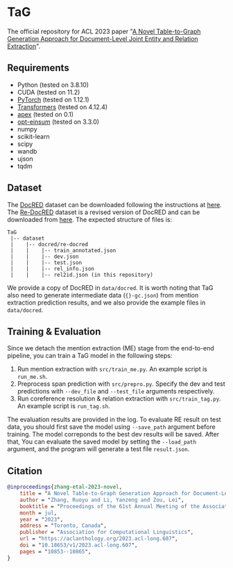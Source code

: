 # TaG
The official repository for ACL 2023 paper "[A Novel Table-to-Graph Generation Approach for Document-Level Joint Entity and Relation Extraction](https://aclanthology.org/2023.acl-long.607)".

## Requirements

* Python (tested on 3.8.10)
* CUDA (tested on 11.2)
* [PyTorch](http://pytorch.org/) (tested on 1.12.1)
* [Transformers](https://github.com/huggingface/transformers) (tested on 4.12.4)
* [apex](https://github.com/NVIDIA/apex) (tested on 0.1)
* [opt-einsum](https://github.com/dgasmith/opt_einsum) (tested on 3.3.0)
* numpy
* scikit-learn
* scipy
* wandb
* ujson
* tqdm

## Dataset
The [DocRED](https://www.aclweb.org/anthology/P19-1074/) dataset can be downloaded following the instructions at [here](https://github.com/thunlp/DocRED/tree/master/data). 
The [Re-DocRED](https://aclanthology.org/2022.emnlp-main.580/) dataset is a revised version of DocRED and can be downloaded from [here](https://github.com/tonytan48/Re-DocRED).
The expected structure of files is:
```
TaG
 |-- dataset
 |    |-- docred/re-docred
 |    |    |-- train_annotated.json        
 |    |    |-- dev.json
 |    |    |-- test.json
 |    |    |-- rel_info.json
 |    |    |-- rel2id.json (in this repository)
```
We provide a copy of DocRED in `data/docred`. It is worth noting that TaG also need to generate intermediate data (`{}-gc.json`) from mention extraction prediction results, and we also provide the example files in `data/docred`.

## Training & Evaluation

Since we detach the mention extraction (ME) stage from the end-to-end pipeline, you can train a TaG model in the following steps:

1. Run mention extraction with `src/train_me.py`. An example script is `run_me.sh`.
2. Preprocess span prediction with `src/prepro.py`. Specify the dev and test predictions with `--dev_file` and `--test_file` arguments respectively.
3. Run coreference resolution & relation extraction with `src/train_tag.py`. An example script is `run_tag.sh`.

The evaluation results are provided in the log. To evaluate RE result on test data, you should first save the model using `--save_path` argument before training. The model correponds to the best dev results will be saved. After that, You can evaluate the saved model by setting the `--load_path` argument, and the program will generate a test file `result.json`.

## Citation
```bibtex
@inproceedings{zhang-etal-2023-novel,
    title = "A Novel Table-to-Graph Generation Approach for Document-Level Joint Entity and Relation Extraction",
    author = "Zhang, Ruoyu and Li, Yanzeng and Zou, Lei",
    booktitle = "Proceedings of the 61st Annual Meeting of the Association for Computational Linguistics (Volume 1: Long Papers)",
    month = jul,
    year = "2023",
    address = "Toronto, Canada",
    publisher = "Association for Computational Linguistics",
    url = "https://aclanthology.org/2023.acl-long.607",
    doi = "10.18653/v1/2023.acl-long.607",
    pages = "10853--10865",
}
```
